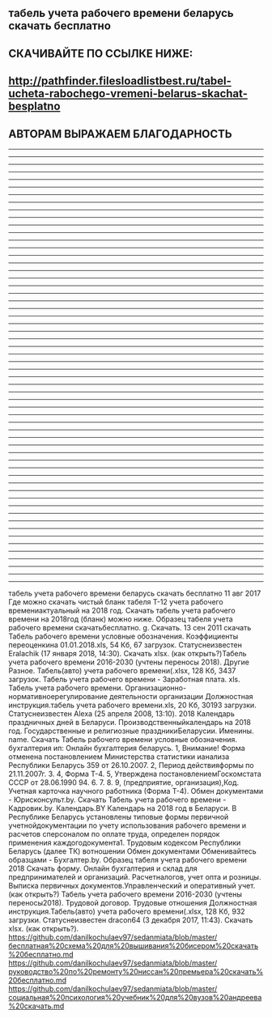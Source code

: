 табель учета рабочего времени беларусь скачать бесплатно
--------------------------------------------------
СКАЧИВАЙТЕ ПО ССЫЛКЕ НИЖЕ:
--------------------------------------------------
http://pathfinder.filesloadlistbest.ru/tabel-ucheta-rabochego-vremeni-belarus-skachat-besplatno
--------------------------------------------------
АВТОРАМ ВЫРАЖАЕМ БЛАГОДАРНОСТЬ
--------------------------------------------------
--------------------------------------------------
--------------------------------------------------
--------------------------------------------------
--------------------------------------------------
--------------------------------------------------
--------------------------------------------------
--------------------------------------------------
--------------------------------------------------
--------------------------------------------------
--------------------------------------------------
--------------------------------------------------
--------------------------------------------------
--------------------------------------------------
--------------------------------------------------
--------------------------------------------------
--------------------------------------------------
--------------------------------------------------
--------------------------------------------------
--------------------------------------------------
--------------------------------------------------
--------------------------------------------------
--------------------------------------------------
--------------------------------------------------
--------------------------------------------------
--------------------------------------------------
--------------------------------------------------
--------------------------------------------------
--------------------------------------------------
--------------------------------------------------
--------------------------------------------------
--------------------------------------------------
--------------------------------------------------
--------------------------------------------------
--------------------------------------------------
--------------------------------------------------
--------------------------------------------------
--------------------------------------------------
--------------------------------------------------
--------------------------------------------------
--------------------------------------------------
--------------------------------------------------
--------------------------------------------------
--------------------------------------------------
--------------------------------------------------
--------------------------------------------------
--------------------------------------------------
--------------------------------------------------
--------------------------------------------------
--------------------------------------------------
--------------------------------------------------
--------------------------------------------------
--------------------------------------------------
--------------------------------------------------
--------------------------------------------------
--------------------------------------------------
--------------------------------------------------
--------------------------------------------------
--------------------------------------------------
табель учета рабочего времени беларусь скачать бесплатно 11 авг 2017  Где можно скачать чистый бланк табеля Т-12 учета рабочего времениактуальный на 2018 год.  Скачать табель учета рабочего времени на 2018год (бланк) можно ниже.  Образец табеля учета рабочего времени скачатьбесплатно. g. Скачать. 13 сен 2011  скачать Табель рабочего времени  условные обозначения. Коэффициенты переоценкина 01.01.2018.xls, 54 Кб, 67 загрузок. Статуснеизвестен Eralachik (17 января 2018, 14:30). Скачать  xlsx. (как открыть?)Табель учета рабочего времени 2016-2030 (учтены переносы 2018). Другие Разное. Табель(авто) учета рабочего времени(.xlsx, 128 Кб, 3437 загрузок. Табель учета рабочего времени - Заработная плата. xls. Табель учета рабочего времени. Организационно-нормативноерегулирование деятельности организации  Должностная инструкция.табель учета рабочего времени.xls, 20 Кб, 30193 загрузки. Статуснеизвестен Alexa (25 апреля 2008, 13:10). 2018 Календарь праздничных дней в Беларуси. Производственныйкалендарь на 2018 год. Государственные и религиозные праздникиБеларусии. Именины. name. Скачать Табель рабочего времени  условные обозначения. бухгалтерия ип: Онлайн бухгалтерия беларусь. 1, Внимание! Форма отменена постановлением Министерства статистики ианализа Республики Беларусь 359 от 26.10.2007. 2, Период действияформы по 21.11.2007г. 3. 4, Форма  Т-4. 5, Утверждена постановлениемГоскомстата СССР от 28.06.1990 94. 6. 7. 8. 9, (предприятие, организация),Код. Учетная карточка научного работника (Форма  Т-4). Обмен документами - Юрисконсульт.by. Скачать Табель учета рабочего времени - Кадровик.by. Календарь.BY Календарь на 2018 год в Беларуси. В Республике Беларусь установлены типовые формы первичной учетнойдокументации по учету использования рабочего времени и расчетов сперсоналом по оплате труда, определен порядок применения каждогодокумента1. Трудовым кодексом Республики Беларусь (далее  ТК) вотношении
Обмен документами Обменивайтесь образцами  - Бухгалтер.by. Образец табеля учета рабочего времени 2018  Скачать форму. Онлайн бухгалтерия и склад для предпринимателей и организаций. Расчетналогов, учет опта и розницы. Выписка первичных документов.Управленческий и оперативный учет. (как открыть?) Табель учета рабочего времени 2016-2030 (учтены переносы2018). Трудовой договор. Трудовые отношения  Должностная инструкция.Табель(авто) учета рабочего времени(.xlsx, 128 Кб, 932 загрузки. Статуснеизвестен dracon64 (3 декабря 2017, 11:43). Скачать  xlsx. (как открыть?).
https://github.com/danilkochulaev97/sedanmiata/blob/master/бесплатная%20схема%20для%20вышивания%20бисером%20скачать%20бесплатно.md
https://github.com/danilkochulaev97/sedanmiata/blob/master/руководство%20по%20ремонту%20ниссан%20премьера%20скачать%20бесплатно.md
https://github.com/danilkochulaev97/sedanmiata/blob/master/социальная%20психология%20учебник%20для%20вузов%20андреева%20скачать.md
